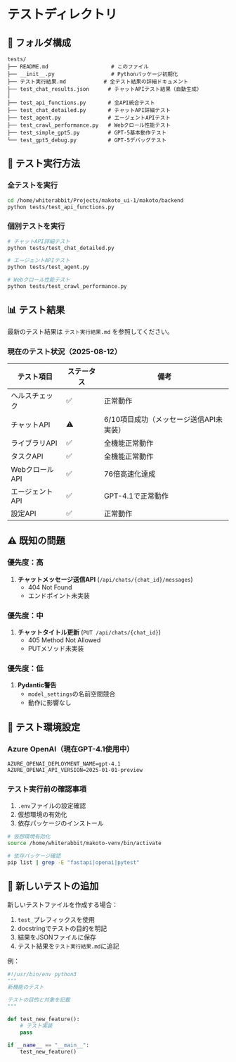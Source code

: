 # テストディレクトリ

## 📁 フォルダ構成

```
tests/
├── README.md                    # このファイル
├── __init__.py                  # Pythonパッケージ初期化
├── テスト実行結果.md            # 全テスト結果の詳細ドキュメント
├── test_chat_results.json      # チャットAPIテスト結果（自動生成）
│
├── test_api_functions.py       # 全API統合テスト
├── test_chat_detailed.py       # チャットAPI詳細テスト
├── test_agent.py               # エージェントAPIテスト
├── test_crawl_performance.py   # Webクロール性能テスト
├── test_simple_gpt5.py         # GPT-5基本動作テスト
└── test_gpt5_debug.py          # GPT-5デバッグテスト
```

## 🚀 テスト実行方法

### 全テストを実行
```bash
cd /home/whiterabbit/Projects/makoto_ui-1/makoto/backend
python tests/test_api_functions.py
```

### 個別テストを実行
```bash
# チャットAPI詳細テスト
python tests/test_chat_detailed.py

# エージェントAPIテスト
python tests/test_agent.py

# Webクロール性能テスト
python tests/test_crawl_performance.py
```

## 📊 テスト結果

最新のテスト結果は `テスト実行結果.md` を参照してください。

### 現在のテスト状況（2025-08-12）

| テスト項目 | ステータス | 備考 |
|----------|----------|------|
| ヘルスチェック | ✅ | 正常動作 |
| チャットAPI | ⚠️ | 6/10項目成功（メッセージ送信API未実装） |
| ライブラリAPI | ✅ | 全機能正常動作 |
| タスクAPI | ✅ | 全機能正常動作 |
| WebクロールAPI | ✅ | 76倍高速化達成 |
| エージェントAPI | ✅ | GPT-4.1で正常動作 |
| 設定API | ✅ | 正常動作 |

## ⚠️ 既知の問題

### 優先度：高
1. **チャットメッセージ送信API** (`/api/chats/{chat_id}/messages`)
   - 404 Not Found
   - エンドポイント未実装

### 優先度：中
1. **チャットタイトル更新** (`PUT /api/chats/{chat_id}`)
   - 405 Method Not Allowed
   - PUTメソッド未実装

### 優先度：低
1. **Pydantic警告**
   - `model_settings`の名前空間競合
   - 動作に影響なし

## 🔧 テスト環境設定

### Azure OpenAI（現在GPT-4.1使用中）
```env
AZURE_OPENAI_DEPLOYMENT_NAME=gpt-4.1
AZURE_OPENAI_API_VERSION=2025-01-01-preview
```

### テスト実行前の確認事項
1. `.env`ファイルの設定確認
2. 仮想環境の有効化
3. 依存パッケージのインストール

```bash
# 仮想環境有効化
source /home/whiterabbit/makoto-venv/bin/activate

# 依存パッケージ確認
pip list | grep -E "fastapi|openai|pytest"
```

## 📝 新しいテストの追加

新しいテストファイルを作成する場合：

1. `test_`プレフィックスを使用
2. docstringでテストの目的を明記
3. 結果をJSONファイルに保存
4. テスト結果を`テスト実行結果.md`に追記

例：
```python
#!/usr/bin/env python3
"""
新機能のテスト

テストの目的と対象を記載
"""

def test_new_feature():
    # テスト実装
    pass

if __name__ == "__main__":
    test_new_feature()
```